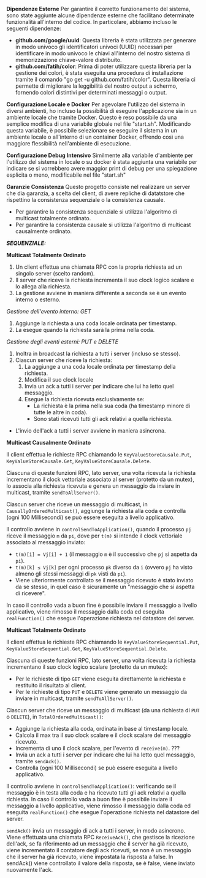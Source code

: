 **Dipendenze Esterne** Per garantire il corretto funzionamento del sistema, sono state aggiunte alcune dipendenze esterne che facilitano determinate funzionalità all'interno del codice. In particolare, abbiamo incluso le seguenti dipendenze:

*   **github.com/google/uuid**: Questa libreria è stata utilizzata per generare in modo univoco gli identificatori univoci (UUID) necessari per identificare in modo univoco le chiavi all'interno del nostro sistema di memorizzazione chiave-valore distribuito.
*   **github.com/fatih/color**: Prima di poter utilizzare questa libreria per la gestione dei colori, è stata eseguita una procedura di installazione tramite il comando "go get -u github.com/fatih/color". Questa libreria ci permette di migliorare la leggibilità del nostro output a schermo, fornendo colori distintivi per determinati messaggi o output.

**Configurazione Locale e Docker** 
Per agevolare l'utilizzo del sistema in diversi ambienti, ho incluso la possibilità di eseguire l'applicazione sia in un ambiente locale che tramite Docker. Questo è reso possibile da una semplice modifica di una variabile globale nel file "start.sh". Modificando questa variabile, è possibile selezionare se eseguire il sistema in un ambiente locale o all'interno di un container Docker, offrendo così una maggiore flessibilità nell'ambiente di esecuzione.

**Configurazione Debug Intensivo**
Similmente alla variabile d'ambiente per l'utilizzo del sistema in locale o su docker è stata aggiunta una variabile per indicare se si vorrebbero avere maggior print di debug per una spiegazione esplicita o meno, modificabile nel file "start.sh" 

**Garanzie Consistenza**
Questo progetto consiste nel realizzare un server che dia garanzia, a scelta del client, di avere repliche di datatstore che rispettino la consistenza sequenziale o la consistenza causale. 

- Per garantire la consistenza sequenziale si utilizza l'algoritmo di multicast totalmente ordinato.
- Per garantire la consistenza causale si utilizza l'algoritmo di multicast causalmente ordinato.

***SEQUENZIALE:***

**Multicast Totalmente Ordinato**

1. Un client effettua una chiamata RPC con la propria richiesta ad un singolo server (scelto random).
2. Il server che riceve la richiesta incrementa il suo clock logico scalare e lo allega alla richiesta.
3. La gestione avviene in maniera differente a seconda se è un evento interno o esterno.

*Gestione dell'evento interno: GET*
   1. Aggiunge la richiesta a una coda locale ordinata per timestamp.
   2. La esegue quando la richiesta sarà la prima nella coda. 

*Gestione degli eventi esterni: PUT e DELETE*
   1. Inoltra in broadcast la richiesta a tutti i server (incluso se stesso).
   2. Ciascun server che riceve la richiesta:
      1. La aggiunge a una coda locale ordinata per timestamp della richiesta.
      2. Modifica il suo clock locale
      3. Invia un ack a tutti i server per indicare che lui ha letto quel messaggio.
      4. Esegue la richiesta ricevuta esclusivamente se: 
         - La richiesta è la prima nella sua coda (ha timestamp minore di tutte le altre in coda).
         - Sono stati ricevuti tutti gli ack relativi a quella richiesta.

- L'invio dell'ack a tutti i server avviene in maniera asincrona.

**Multicast Causalmente Ordinato**

Il client effettua le richieste RPC chiamando le `KeyValueStoreCausale.Put`, `KeyValueStoreCausale.Get`, `KeyValueStoreCausale.Delete`.

Ciascuna di queste funzioni RPC, lato server, una volta ricevuta la richiesta incrementano il clock vettoriale associato al server (protetto da un mutex),
lo associa alla richiesta ricevuta e genera un messaggio da inviare in multicast, tramite `sendToAllServer()`.

Ciascun server che riceve un messaggio di multicast, in `CausallyOrderedMulticast()`, aggiunge la richiesta alla coda e
controlla (ogni 100 Millisecondi) se può essere eseguita a livello applicativo.

Il controllo avviene in `controlSendToApplication()`, quando il processo `pj` riceve il messaggio `m` da `pi`, dove per `t(m)` si intende
il clock vettoriale associato al messaggio inviato:
- `t(m)[i] = Vj[i] + 1` (il messaggio `m` è il successivo che `pj` si aspetta da `pi`).
- `t(m)[k] ≤ Vj[k]` per ogni processo `pk` diverso da `i` (ovvero `pj` ha visto almeno gli stessi messaggi di `pk` visti da `pi`).
- Viene ulteriormente controllato se il messaggio ricevuto è stato inviato da se stesso, in quel caso è sicuramente un "messaggio che si aspetta di ricevere".

In caso il controllo vada a buon fine è possibile inviare il messaggio a livello applicativo, viene rimosso il messaggio dalla coda ed eseguita `realFunction()`
che esegue l'operazione richiesta nel datastore del server. 

**Multicast Totalmente Ordinato**

Il client effettua le richieste RPC chiamando le `KeyValueStoreSequential.Put`, `KeyValueStoreSequential.Get`, `KeyValueStoreSequential.Delete`.

Ciascuna di queste funzioni RPC, lato server, una volta ricevuta la richiesta incrementano il suo clock logico scalare (protetto da un mutex):
- Per le richieste di tipo `GET` viene eseguita direttamente la richiesta e restituito il risultato al client.
- Per le richieste di tipo `PUT` e `DELETE` viene generato un messaggio da inviare in multicast, tramite `sendToAllServer()`.

Ciascun server che riceve un messaggio di multicast (da una richiesta di `PUT` o `DELETE`), in `TotalOrderedMulticast()`:
- Aggiunge la richiesta alla coda, ordinata in base al timestamp locale. 
- Calcola il max tra il suo clock scalare e il clock scalare del messaggio ricevuto.
- Incrementa di uno il clock scalare, per l'evento di `receive(m)`. ???
- Invia un ack a tutti i server per indicare che lui ha letto quel messaggio, tramite `sendAck()`.
- Controlla (ogni 100 Millisecondi) se può essere eseguita a livello applicativo.

Il controllo avviene in `controlSendToApplication()`: verificando se il messaggio è in testa alla coda e ha ricevuto tutti gli ack relativi a quella richiesta. 
In caso il controllo vada a buon fine è possibile inviare il messaggio a livello applicativo, viene rimosso il messaggio dalla coda ed eseguita `realFunction()`
che esegue l'operazione richiesta nel datastore del server. 

`sendAck()` invia un messaggio di ack a tutti i server, in modo asincrono.
Viene effettuata una chiamata RPC `ReceiveAck()`, che gestisce la ricezione dell'ack, se fa riferimento ad un messaggio che il server ha già ricevuto, viene incrementato il contatore degli ack ricevuti, 
se non è un messaggio che il server ha già ricevuto, viene impostata la risposta a false.
In sendAck() viene controllato il valore della risposta, se è false, viene inviato nuovamente l'ack.
